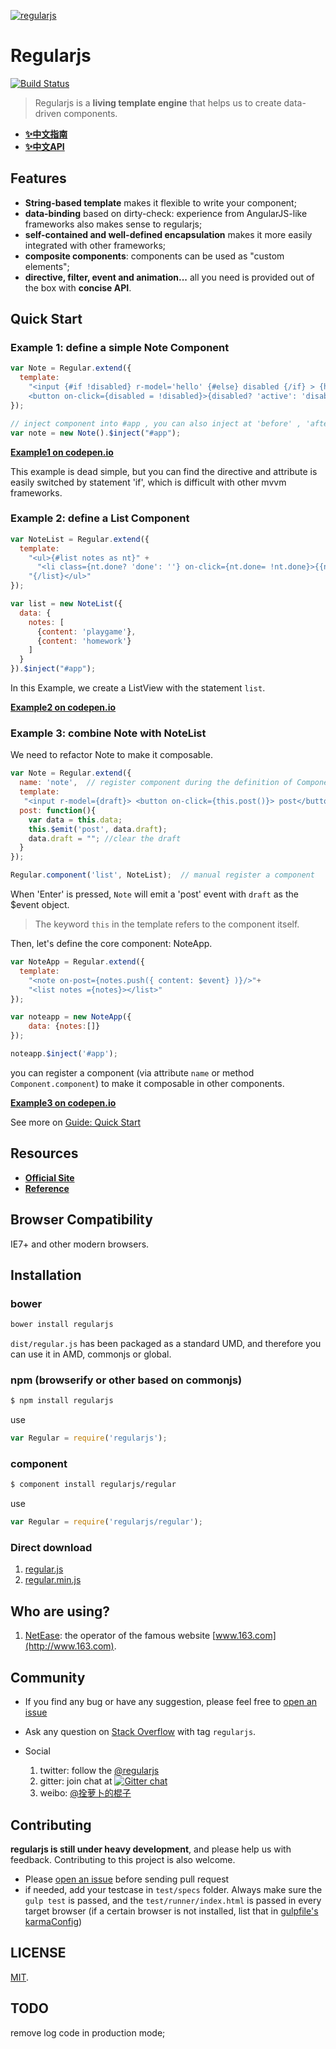 [![regularjs](http://regularjs.github.io/image/regular-icon-100.png)](http://regularjs.github.io)

# Regularjs


[![Build Status](http://img.shields.io/travis/regularjs/regular/master.svg?style=flat-square)](http://travis-ci.org/regularjs/regular)

> Regularjs is a __living template engine__ that helps us to create data-driven components.


* __[✨中文指南 ](http://regularjs.github.io/guide/zh/index.html)__
* __[✨中文API ](http://regularjs.github.io/reference/?api-zh)__


## Features

- __String-based template__ makes it flexible to write your component;
- __data-binding__ based on dirty-check: experience from AngularJS-like frameworks also makes sense to regularjs;
- __self-contained and well-defined encapsulation__ makes it more easily integrated with other frameworks;
- __composite components__: components can be used as "custom elements";
- __directive, filter, event and animation...__  all you need is provided out of the box with __concise API__.



## Quick Start

### Example 1: __define a simple Note Component__

```javascript
var Note = Regular.extend({
  template:
    "<input {#if !disabled} r-model='hello' {#else} disabled {/if} > {hello} \
    <button on-click={disabled = !disabled}>{disabled? 'active': 'disable'} it</button>"
});

// inject component into #app , you can also inject at 'before' , 'after', 'top'.
var note = new Note().$inject("#app");

```

__[Example1 on codepen.io](http://codepen.io/leeluolee/pen/JqAaH)__

This example is dead simple, but you can find the directive and attribute is easily switched by statement 'if', which is difficult with other mvvm frameworks.


### Example 2: __define a List Component__

```javascript
var NoteList = Regular.extend({
  template:
    "<ul>{#list notes as nt}" +
      "<li class={nt.done? 'done': ''} on-click={nt.done= !nt.done}>{{nt.content}}</li>" +
    "{/list}</ul>"
});

var list = new NoteList({
  data: {
    notes: [
      {content: 'playgame'},
      {content: 'homework'}
    ]
  }
}).$inject("#app");

```

In this Example, we create a ListView with the statement `list`.

__[Example2 on codepen.io](http://codepen.io/leeluolee/pen/mAKlL)__


### Example 3: combine Note with NoteList

We need to refactor Note to make it composable.

```javascript
var Note = Regular.extend({
  name: 'note',  // register component during the definition of Component
  template:
   "<input r-model={draft}> <button on-click={this.post()}> post</button>",
  post: function(){
    var data = this.data;
    this.$emit('post', data.draft);
    data.draft = ""; //clear the draft
  }
});

Regular.component('list', NoteList);  // manual register a component

```

When 'Enter' is pressed, `Note` will emit a 'post' event with `draft` as the $event object.

> The keyword `this` in the template refers to the component itself.

Then, let's define the core component: NoteApp.

```javascript
var NoteApp = Regular.extend({
  template:
    "<note on-post={notes.push({ content: $event} )}/>"+
    "<list notes ={notes}></list>"
});

var noteapp = new NoteApp({
    data: {notes:[]}
});

noteapp.$inject('#app');

```

you can register a component (via attribute `name` or method `Component.component`) to make it composable in other components.

__[Example3 on codepen.io](http://codepen.io/leeluolee/pen/bqkLp)__


See more on [Guide: Quick Start](http://regularjs.github.io/guide/en/getting-start/README.html)

## Resources

* __[Official Site ](http://regularjs.github.io)__
* __[Reference ](http://regularjs.github.io/reference)__


## Browser Compatibility

IE7+ and other modern browsers.


## Installation

### bower

```javascript
bower install regularjs
```

`dist/regular.js` has been packaged as a standard UMD, and therefore you can use it in AMD, commonjs or global.

### npm (browserify or other based on commonjs)

```bash
$ npm install regularjs
```

use

```js
var Regular = require('regularjs');
```


### component

```bash
$ component install regularjs/regular
```
use

```js
var Regular = require('regularjs/regular');
```



### Direct download

1. [regular.js](https://rawgit.com/regularjs/regular/master/dist/regular.js)
2. [regular.min.js](https://rawgit.com/regularjs/regular/master/dist/regular.min.js)


## Who are using?

1. [NetEase](https://github.com/NetEase): the operator of the famous website [www.163.com](http://www.163.com).



## Community

* If you find any bug or have any suggestion, please feel free to [open an issue](https://github.com/regularjs/regular/issues)

* Ask any question on [Stack Overflow](http://stackoverflow.com/questions/tagged/regularjs) with tag `regularjs`.

* Social
  1. twitter: follow the [@regularjs](https://twitter.com/regularjs)
  1. gitter: join chat at [![Gitter chat](https://badges.gitter.im/regularjs/regular.png)](https://gitter.im/regularjs/regular)
  1. weibo: [@拴萝卜的棍子](http://weibo.com/luobolee)

## Contributing

__regularjs is still under heavy development__, and please help us with feedback. Contributing to this project is also welcome.

* Please [open an issue](https://github.com/regularjs/regular/issues) before sending pull request
* if needed, add your testcase in `test/specs` folder. Always make sure the `gulp test` is passed, and the `test/runner/index.html` is passed in every target browser (if a certain browser is not installed, list that in [gulpfile's karmaConfig](https://github.com/regularjs/regular/blob/master/gulpfile.js#L30))



## LICENSE

[MIT](https://github.com/regularjs/regular/blob/master/LICENSE).

## TODO

remove log code in production mode;